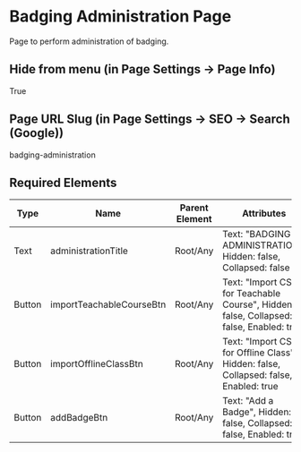 # Badging Administration Page
Page to perform administration of badging.

## Hide from menu (in Page Settings -> Page Info)
True

## Page URL Slug (in Page Settings -> SEO -> Search (Google))
badging-administration

## Required Elements
| Type                 | Name                       | Parent Element    | Attributes                                        |
|----------------------|----------------------------|-------------------|--------------------------------|
| Text                 | administrationTitle        | Root/Any          | Text: "BADGING ADMINISTRATION", Hidden: false, Collapsed: false |
| Button               | importTeachableCourseBtn   | Root/Any          | Text: "Import CSV for Teachable Course", Hidden: false, Collapsed: false, Enabled: true |
| Button               | importOfflineClassBtn      | Root/Any          | Text: "Import CSV for Offline Class", Hidden: false, Collapsed: false, Enabled: true |
| Button               | addBadgeBtn                | Root/Any          | Text: "Add a Badge", Hidden: false, Collapsed: false, Enabled: true |
